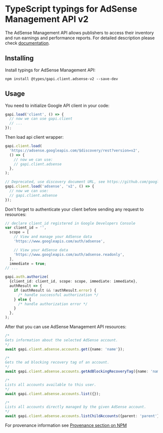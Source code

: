 # TypeScript typings for AdSense Management API v2

The AdSense Management API allows publishers to access their inventory and run earnings and performance reports.
For detailed description please check [documentation](https://developers.google.com/adsense/management/).

## Installing

Install typings for AdSense Management API:

```
npm install @types/gapi.client.adsense-v2 --save-dev
```

## Usage

You need to initialize Google API client in your code:

```typescript
gapi.load('client', () => {
  // now we can use gapi.client
  // ...
});
```

Then load api client wrapper:

```typescript
gapi.client.load(
  'https://adsense.googleapis.com/$discovery/rest?version=v2',
  () => {
    // now we can use:
    // gapi.client.adsense
  },
);
```

```typescript
// Deprecated, use discovery document URL, see https://github.com/google/google-api-javascript-client/blob/master/docs/reference.md#----gapiclientloadname----version----callback--
gapi.client.load('adsense', 'v2', () => {
  // now we can use:
  // gapi.client.adsense
});
```

Don't forget to authenticate your client before sending any request to resources:

```typescript
// declare client_id registered in Google Developers Console
var client_id = '',
  scope = [
    // View and manage your AdSense data
    'https://www.googleapis.com/auth/adsense',

    // View your AdSense data
    'https://www.googleapis.com/auth/adsense.readonly',
  ],
  immediate = true;
// ...

gapi.auth.authorize(
  {client_id: client_id, scope: scope, immediate: immediate},
  authResult => {
    if (authResult && !authResult.error) {
      /* handle successful authorization */
    } else {
      /* handle authorization error */
    }
  },
);
```

After that you can use AdSense Management API resources: <!-- TODO: make this work for multiple namespaces -->

```typescript
/*
Gets information about the selected AdSense account.
*/
await gapi.client.adsense.accounts.get({name: 'name'});

/*
Gets the ad blocking recovery tag of an account.
*/
await gapi.client.adsense.accounts.getAdBlockingRecoveryTag({name: 'name'});

/*
Lists all accounts available to this user.
*/
await gapi.client.adsense.accounts.list({});

/*
Lists all accounts directly managed by the given AdSense account.
*/
await gapi.client.adsense.accounts.listChildAccounts({parent: 'parent'});
```

For provenance information see [Provenance section on NPM](https://www.npmjs.com/package/@maxim_mazurok/gapi.client.adsense-v2#Provenance:~:text=none-,Provenance,-Built%20and%20signed)
